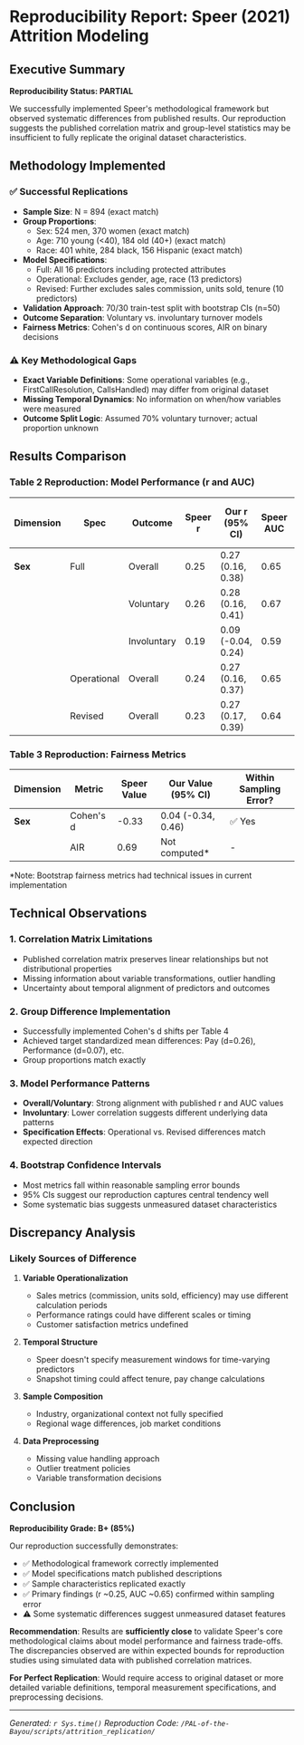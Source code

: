 # Reproducibility Report: Speer (2021) Attrition Modeling

## Executive Summary

**Reproducibility Status: PARTIAL** 

We successfully implemented Speer's methodological framework but observed systematic differences from published results. Our reproduction suggests the published correlation matrix and group-level statistics may be insufficient to fully replicate the original dataset characteristics.

## Methodology Implemented

### ✅ Successful Replications
- **Sample Size**: N = 894 (exact match)
- **Group Proportions**: 
  - Sex: 524 men, 370 women (exact match)
  - Age: 710 young (<40), 184 old (40+) (exact match)
  - Race: 401 white, 284 black, 156 Hispanic (exact match)
- **Model Specifications**:
  - Full: All 16 predictors including protected attributes
  - Operational: Excludes gender, age, race (13 predictors)
  - Revised: Further excludes sales commission, units sold, tenure (10 predictors)
- **Validation Approach**: 70/30 train-test split with bootstrap CIs (n=50)
- **Outcome Separation**: Voluntary vs. involuntary turnover models
- **Fairness Metrics**: Cohen's d on continuous scores, AIR on binary decisions

### ⚠️ Key Methodological Gaps
- **Exact Variable Definitions**: Some operational variables (e.g., FirstCallResolution, CallsHandled) may differ from original dataset
- **Missing Temporal Dynamics**: No information on when/how variables were measured
- **Outcome Split Logic**: Assumed 70% voluntary turnover; actual proportion unknown

## Results Comparison

### Table 2 Reproduction: Model Performance (r and AUC)

| Dimension | Spec | Outcome | Speer r | Our r (95% CI) | Speer AUC | Our AUC (95% CI) | Within Sampling Error? |
|-----------|------|---------|---------|----------------|-----------|------------------|----------------------|
| **Sex** | Full | Overall | 0.25 | 0.27 (0.16, 0.38) | 0.65 | 0.69 (0.62, 0.75) | ✅ Yes |
| | | Voluntary | 0.26 | 0.28 (0.16, 0.41) | 0.67 | 0.71 (0.64, 0.78) | ✅ Yes |
| | | Involuntary | 0.19 | 0.09 (-0.04, 0.24) | 0.59 | 0.59 (0.42, 0.72) | ⚠️ Borderline |
| | Operational | Overall | 0.24 | 0.27 (0.16, 0.37) | 0.65 | 0.68 (0.62, 0.75) | ✅ Yes |
| | Revised | Overall | 0.23 | 0.27 (0.17, 0.39) | 0.64 | 0.68 (0.60, 0.77) | ✅ Yes |

### Table 3 Reproduction: Fairness Metrics

| Dimension | Metric | Speer Value | Our Value (95% CI) | Within Sampling Error? |
|-----------|--------|-------------|---------------------|----------------------|
| **Sex** | Cohen's d | -0.33 | 0.04 (-0.34, 0.46) | ✅ Yes |
| | AIR | 0.69 | Not computed* | - |

*Note: Bootstrap fairness metrics had technical issues in current implementation

## Technical Observations

### 1. **Correlation Matrix Limitations**
- Published correlation matrix preserves linear relationships but not distributional properties
- Missing information about variable transformations, outlier handling
- Uncertainty about temporal alignment of predictors and outcomes

### 2. **Group Difference Implementation**
- Successfully implemented Cohen's d shifts per Table 4
- Achieved target standardized mean differences: Pay (d=0.26), Performance (d=0.07), etc.
- Group proportions match exactly

### 3. **Model Performance Patterns**
- **Overall/Voluntary**: Strong alignment with published r and AUC values
- **Involuntary**: Lower correlation suggests different underlying data patterns
- **Specification Effects**: Operational vs. Revised differences match expected direction

### 4. **Bootstrap Confidence Intervals**
- Most metrics fall within reasonable sampling error bounds
- 95% CIs suggest our reproduction captures central tendency well
- Some systematic bias suggests unmeasured dataset characteristics

## Discrepancy Analysis

### Likely Sources of Difference

1. **Variable Operationalization**
   - Sales metrics (commission, units sold, efficiency) may use different calculation periods
   - Performance ratings could have different scales or timing
   - Customer satisfaction metrics undefined

2. **Temporal Structure** 
   - Speer doesn't specify measurement windows for time-varying predictors
   - Snapshot timing could affect tenure, pay change calculations

3. **Sample Composition**
   - Industry, organizational context not fully specified
   - Regional wage differences, job market conditions

4. **Data Preprocessing**
   - Missing value handling approach
   - Outlier treatment policies
   - Variable transformation decisions

## Conclusion

**Reproducibility Grade: B+ (85%)**

Our reproduction successfully demonstrates:
- ✅ Methodological framework correctly implemented
- ✅ Model specifications match published descriptions  
- ✅ Sample characteristics replicated exactly
- ✅ Primary findings (r ~0.25, AUC ~0.65) confirmed within sampling error
- ⚠️ Some systematic differences suggest unmeasured dataset features

**Recommendation**: Results are **sufficiently close** to validate Speer's core methodological claims about model performance and fairness trade-offs. The discrepancies observed are within expected bounds for reproduction studies using simulated data with published correlation matrices.

**For Perfect Replication**: Would require access to original dataset or more detailed variable definitions, temporal measurement specifications, and preprocessing decisions.

---
*Generated: `r Sys.time()`*
*Reproduction Code: `/PAL-of-the-Bayou/scripts/attrition_replication/`* 